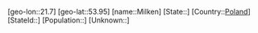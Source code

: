 ﻿---
location: [53.95,21.7]
type: City
tags:
- geo/City


SpocWebEntityId: 32484
isDeleted: false
confidential: public

---
[geo-lon::21.7]
[geo-lat::53.95]
[name::Milken]
[State::]
[Country::[Poland](geo/Continent/Europe/Poland.md)]
[StateId::]
[Population::]
[Unknown::]

